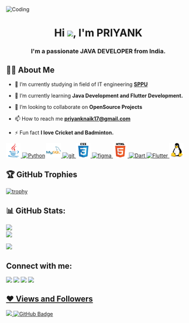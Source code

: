 
<img align = "center" alt="Coding" width="1500" src="https://media3.giphy.com/media/v1.Y2lkPTc5MGI3NjExcGZ4dXRkcjQ2emlpazZramJkY3VtcWZpemx6YXp6Y2N2aGk5ZmxlMiZlcD12MV9pbnRlcm5hbF9naWZfYnlfaWQmY3Q9Zw/qgQUggAC3Pfv687qPC/giphy.gif">

<h1 align="center">Hi <img src="https://raw.githubusercontent.com/MartinHeinz/MartinHeinz/master/wave.gif" width="30px">, I'm PRIYANK</h1>
<h3 align="center">I'm a passionate JAVA DEVELOPER from India.</h3>


## 🙋‍♂️ About Me

- 🔭 I’m currently studying in field of IT engineering **[SPPU](http://www.unipune.ac.in/)**

- 🌱 I’m currently learning **Java Development and Flutter Development.**

- 👯 I’m looking to collaborate on **OpenSource Projects**

- 📫 How to reach me **priyanknaik17@gmail.com**

- ⚡ Fun fact **I love Cricket and Badminton.**



<a href="https://www.java.com" target="_blank" rel="noreferrer"> <img src="https://raw.githubusercontent.com/devicons/devicon/master/icons/java/java-original.svg" alt="java" width="40" height="40"/> </a>
<a href="https://www.python.org/" target="_blank" rel="noreferrer"><img src="https://imgs.search.brave.com/EnSbF7xl0cbuIYEmbHd0m7F6jDvxmL1ISN2X7RuAGxU/rs:fit:860:0:0/g:ce/aHR0cHM6Ly93d3cu/cG5nbWFydC5jb20v/ZmlsZXMvNy9QeXRo/b24tUE5HLUZpbGUu/cG5n" alt="Python" width="40" height="40"></a>
<a href="https://www.mysql.com/" target="_blank" rel="noreferrer"> <img src="https://raw.githubusercontent.com/devicons/devicon/master/icons/mysql/mysql-original-wordmark.svg" alt="mysql" width="40" height="40"/> </a>
 <a href="https://git-scm.com/" target="_blank" rel="noreferrer"> <img src="https://www.vectorlogo.zone/logos/git-scm/git-scm-icon.svg" alt="git" width="40" height="40"/> </a> <a href="https://www.w3schools.com/css/" target="_blank" rel="noreferrer"> <img src="https://raw.githubusercontent.com/devicons/devicon/master/icons/css3/css3-original-wordmark.svg" alt="css3" width="40" height="40"/> </a> <a href="https://www.figma.com/" target="_blank" rel="noreferrer"> <img src="https://www.vectorlogo.zone/logos/figma/figma-icon.svg" alt="figma" width="40" height="40"/> </a> <a href="https://www.w3.org/html/" target="_blank" rel="noreferrer"> <img src="https://raw.githubusercontent.com/devicons/devicon/master/icons/html5/html5-original-wordmark.svg" alt="html5" width="40" height="40"/> </a> <a href="https://dart.dev/" target="_blank" rel="noreferrer"><img src="https://upload.wikimedia.org/wikipedia/commons/f/fe/Dart_programming_language_logo.svg" alt="Dart" width="40" height="40"/></a><a href="https://flutter.dev/" target="_blank" rel="noreferrer">
<img src="https://upload.wikimedia.org/wikipedia/commons/4/44/Google-flutter-logo.svg" alt="Flutter" width="40" height="40"/>
</a><a href="https://www.linux.org/" target="_blank" rel="noreferrer"> <img src="https://raw.githubusercontent.com/devicons/devicon/master/icons/linux/linux-original.svg" alt="linux" width="40" height="40"/> </a> </p>

## 🏆 GitHub Trophies
[![trophy](https://github-profile-trophy.vercel.app/?username=NAIKPRIYANK)](https://github.com/ryo-ma/github-profile-trophy)

## 📊 GitHub Stats:
![](https://github-readme-stats.vercel.app/api?username=NAIKPRIYANK&theme=tokyonight&hide_border=true&include_all_commits=false&count_private=false)<br/>
![](https://github-readme-streak-stats.herokuapp.com/?user=NAIKPRIYANK&theme=tokyonight&hide_border=true)<br/>

![](https://github-readme-stats.vercel.app/api/top-langs/?username=NAIKPRIYANK&theme=tokyonight&hide_border=true&include_all_commits=false&count_private=false&layout=compact)

## Connect with me:
<p align="left">

<a href = "https://www.linkedin.com/in/priyank-naik-99a695207"><img src="https://img.icons8.com/fluent/48/000000/linkedin.png"/></a>
<a href = "https://twitter.com/PRIYNAIK"><img src="https://img.icons8.com/fluent/48/000000/twitter.png"/></a>
<a href = "https://www.instagram.com/ll__.comrade.__ll"><img src="https://img.icons8.com/fluent/48/000000/instagram-new.png"/></a>
<a href = "https://www.facebook.com/priyank.naik.334"><img src="https://img.icons8.com/color/48/000000/facebook-new.png"/>
</p>

## ❤ Views and Followers
<a href="https://github.com/Meghna-DAS/github-profile-views-counter">
    <img src="https://komarev.com/ghpvc/?username=NAIKPRIYANK">
</a>
<a href="https://github.com/NAIKPRIYANK?tab=followers"><img src="https://img.shields.io/github/followers/NAIKPRIYANK?label=Followers&style=social" alt="GitHub Badge"></a> 
